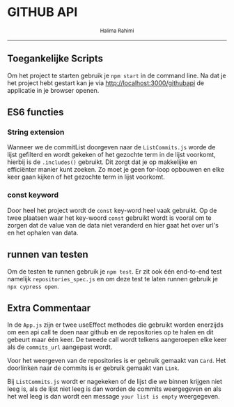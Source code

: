 # GITHUB API

<center>
    <small>Halima Rahimi </small>
</center>

---

## Toegankelijke Scripts

Om het project te starten gebruik je `npm start` in de command line.
Na dat je het project hebt gestart kan je via [http://localhost:3000/githubapi](http://localhost:3000/githubapi) de applicatie in je browser openen.

## ES6 functies

### String extension

Wanneer we de commitList doorgeven naar de `ListCommits.js` worde de lijst gefilterd en wordt gekeken of het gezochte term in de lijst voorkomt, hierbij is de `.includes()` gebruikt. Dit zorgt dat je op makkelijke en efficiënter manier kunt zoeken. Zo moet je geen for-loop opbouwen en elke keer gaan kijken of het gezochte term in lijst voorkomt.

### const keyword

Door heel het project wordt de `const` key-word heel vaak gebruikt. Op de twee plaatsen waar het key-woord `const` gebruikt wordt is vooral om te zorgen dat de value van de data niet veranderd en hier gaat het over url's en het ophalen van data.

## runnen van testen

Om de testen te runnen gebruik je `npm test`.
Er zit ook één end-to-end test namelijk `repositories_spec.js` en om deze test te laten runnen gebruik je `npx cypress open`.

## Extra Commentaar

In de `App.js` zijn er twee useEffect methodes die gebruikt worden enerzijds om een api call te doen naar github en de repositories op te halen en dit gebeurt maar één keer. De tweede call wordt telkens aangeroepen elke keer als de `commits_url` aangepast wordt.

Voor het weergeven van de repositories is er gebruik gemaakt van `Card`. Het doorlinken naar de commits is er gebruik gemaakt van `Link`.

Bij `ListCommits.js` wordt er nagekeken of de lijst die we binnen krijgen niet leeg is, als de lijst niet leeg is dan worden de commits weergegeven en als het wel leeg is dan wordt een message `your list is empty` weergegeven.
